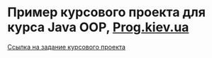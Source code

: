 Пример курсового проекта для курса Java OOP, [Prog.kiev.ua](https://prog.kiev.ua/)
===

[Ссылка на задание курсового проекта](https://docs.google.com/document/d/1BD_RtdtKI4MZylI_UGOGdE8_d2CZTZnfVCWwirvSVbU/edit)
